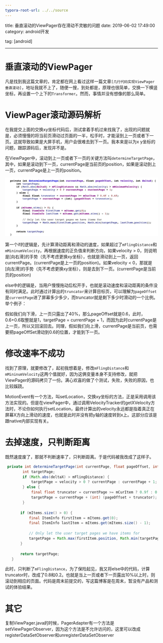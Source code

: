 ```yaml
---
typora-root-url: ../../source
---
```


title: 垂直滚动的ViewPager存在滑动不灵敏的问题
date: 2019-06-02 17:49:00
category: android开发

tag: [android]

---

# 垂直滚动的ViewPager

凡是找到我这篇文章的，肯定都在网上看过这样一篇文章`[几行代码实现ViewPager垂直滚动]`，地址我就不上了，随便一搜，到处都是，原理也很简单，交换一下横竖坐标，再设置一个上下的`Transformer`。然而，事情并没有想像的那么简单。

<!-- more -->

# ViewPager滚动源码解析

在我提交上面的交换xy坐标代码后，测试拿着手机过来找我了，出现的问题就是，必须慢慢的将当前页滑动过页面的一半，松手时，才能滚到上一页或者下一页。这就导致如果是大屏手机，用户会很难去到下一页。我本来是以为x y坐标的问题，跟踪源码后，发现并不是。

在ViewPager中，滚动到上一页或者下一页的关键方法叫`determineTargetPage`，其中，如果是滚动到下一页，currentPage是当前页的position，如果是滚动到上一页，currentPage是上一页的position。

![image-20190602181111242](/image/20190602/viewpager-src.jpg)

第一个if的逻辑是，先计算滑动距离和滑动的速度，如果超过了`mFlingDistance`和`mMininumVelocity`，再根据速度的正负值来判断方向，如果velocity > 0，则说明是[向右滑]的手势（先不考虑更换xy坐标），也就是滑动到上一页，返回currentPage。(currentPage是上一页的position)。如果velocity < 0，那就是[向左滑]的手势（先不考虑更换xy坐标），则是去到下一页。(currentPage是当前页的position)

else中的逻辑是，当用户慢慢拖动后松开手，也就是滚动速度和滚动距离的条件没有同时满足。此时通过计算出的`truncator`来计算目标页，可以理解为`pageOffset`是`currentPage`进了屏幕多少多少，而truncator就是剩下多少时滑动的一个比例。举个例子：

假如我们向下滑，上一页只露出了40%，那么pageOffset就是0.6，此时，0.6+0.6取整就是1，targetPage = currentPage + 1，而因为此时currentPage是上一页，所以又回滚回去。同理，假如我们向上滑，currentPage是当前页，也需要把pageOffSet滑动到0.6的位置，才能到下一页。



# 修改速率不成功

找到了原理，就要修改了，起初我想着是，修改`mFlingDistance`和`mMininumVelocity`这两个值就好，因为这俩变量本身不支持修改，就把ViewPager的源码拷贝了一份。满心欢喜的做了个测试，失败，失败的原因，也比较蹊跷。

MotionEvent有一个方法，叫setLocation，交换xy坐标的方法，正是采用调用该方法实现的。但是在viewPager中，通过调用VelocityTracker的getXVelocity方法时，不论你如何执行setLocation，最终计算出的velocity永远都是指着真正在屏幕X方向上滑动的速度，也就是此时并没有把y轴的速度转到x上。这部分应该是跟native内部实现有关。

# 去掉速度，只判断距离

既然速度废了，那就不判断速率了，只判断距离。于是代码被我改成了这样子。

```java
 private int determineTargetPage(int currentPage, float pageOffset, int velocity, int deltaX) {
        int targetPage;
        if (Math.abs(deltaX) > mFlingDistance) {
            targetPage = velocity > 0 ? currentPage : currentPage + 1;
        } else {
            final float truncator = currentPage >= mCurItem ? 0.9f : 0.1f;
            targetPage = currentPage + (int) (pageOffset + truncator);
        }

       if (mItems.size() > 0) {
           final ItemInfo firstItem = mItems.get(0);
           final ItemInfo lastItem = mItems.get(mItems.size() - 1);

           // Only let the user target pages we have items for
           targetPage = Math.max(firstItem.position, Math.min(targetPage, lastItem.position));
       }

       return targetPage;
   }
```

此时，只判断了`mFlingDistance`，为了保险起见，我又将else中的代码，计算truncator时，改成了0.8和0.2。也就是当上一页或者下一页露出10%以上时，则滚动到相应的页面。代码是周末前提交的，写这篇博客是在周末，暂没有产品和测试的体验结果。



# 其它

复制ViewPager.java的时候，PagerAdapter有一个方法是setViewPagerObserver，因为这个方法是不允许访问的，这里可以改成registerDataSetObserver和unregisterDataSetObserver



